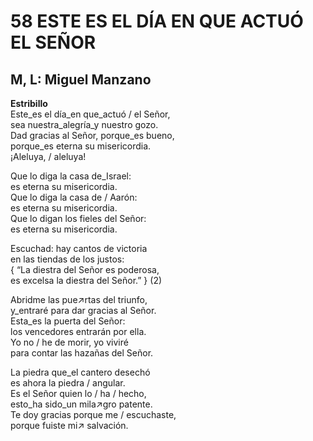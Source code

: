# 58 ESTE ES EL DÍA EN QUE ACTUÓ EL SEÑOR

## M, L: Miguel Manzano

**Estribillo**  
Este_es el día_en que_actuó / el Señor,  
sea nuestra_alegría_y nuestro gozo.  
Dad gracias al Señor, porque_es bueno,  
porque_es eterna su misericordia.  
¡Aleluya, / aleluya!  

Que lo diga la casa de_Israel:  
es eterna su misericordia.  
Que lo diga la casa de / Aarón:  
es eterna su misericordia.  
Que lo digan los fieles del Señor:  
es eterna su misericordia.  

Escuchad: hay cantos de victoria  
en las tiendas de los justos:  
{ “La diestra del Señor es poderosa,  
es excelsa la diestra del Señor.” } (2)  

Abridme las pue↗rtas del triunfo,  
y_entraré para dar gracias al Señor.  
Esta_es la puerta del Señor:  
los vencedores entrarán por ella.  
Yo no / he de morir, yo viviré  
para contar las hazañas del Señor.  

La piedra que_el cantero desechó  
es ahora la piedra / angular.  
Es el Señor quien lo / ha / hecho,  
esto_ha sido_un mila↗gro patente.  
Te doy gracias porque me / escuchaste,  
porque fuiste mi↗ salvación.  

